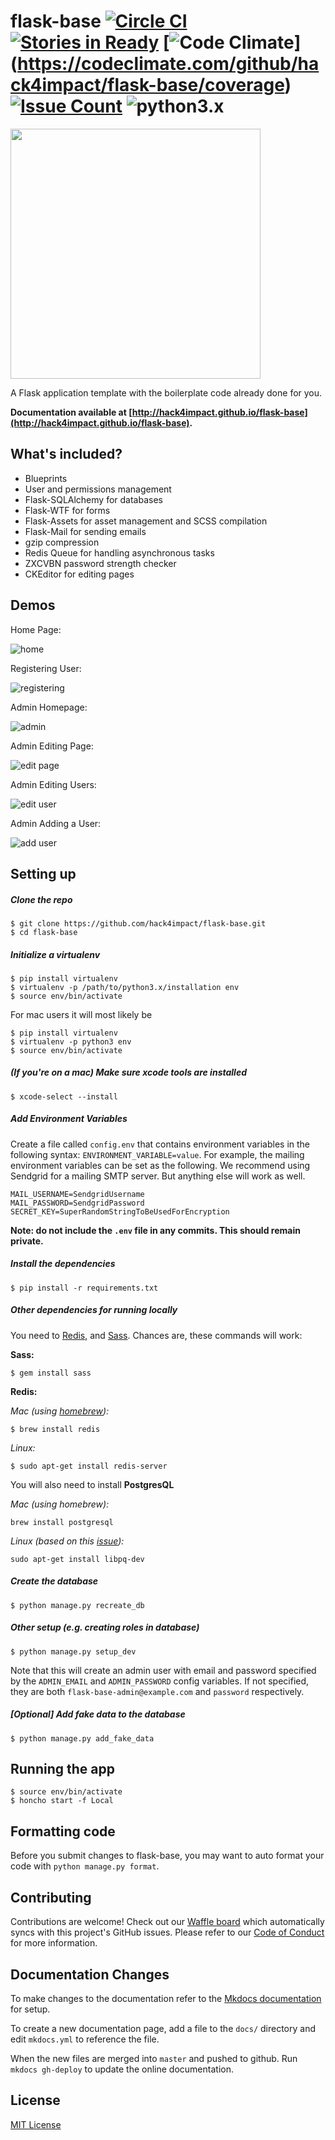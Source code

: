 # flask-base [![Circle CI](https://circleci.com/gh/hack4impact/flask-base.svg?style=svg)](https://circleci.com/gh/hack4impact/flask-base) [![Stories in Ready](https://badge.waffle.io/hack4impact/flask-base.png?label=ready&title=Ready)](https://waffle.io/hack4impact/flask-base) [![Code Climate](https://codeclimate.com/github/hack4impact/flask-base/badges/gpa.svg)] (https://codeclimate.com/github/hack4impact/flask-base/coverage) [![Issue Count](https://codeclimate.com/github/hack4impact/flask-base/badges/issue_count.svg)](https://codeclimate.com/github/hack4impact/flask-base) ![python3.x](https://img.shields.io/badge/python-3.x-brightgreen.svg)
<img src="readme_media/logo@2x.png" width="400"/>

A Flask application template with the boilerplate code already done for you. 


**Documentation available at [http://hack4impact.github.io/flask-base](http://hack4impact.github.io/flask-base).**

## What's included?

* Blueprints
* User and permissions management
* Flask-SQLAlchemy for databases
* Flask-WTF for forms
* Flask-Assets for asset management and SCSS compilation
* Flask-Mail for sending emails
* gzip compression
* Redis Queue for handling asynchronous tasks
* ZXCVBN password strength checker  
* CKEditor for editing pages

## Demos

Home Page:

![home](readme_media/home.gif "home") 

Registering User:

![registering](readme_media/register.gif "register")

Admin Homepage:

![admin](readme_media/admin.gif "admin")

Admin Editing Page:

![edit page](readme_media/editpage.gif "editpage") 

Admin Editing Users:

![edit user](readme_media/edituser.gif "edituser")

Admin Adding a User: 

![add user](readme_media/adduser.gif "add user")

## Setting up

##### Clone the repo

```
$ git clone https://github.com/hack4impact/flask-base.git
$ cd flask-base
```

##### Initialize a virtualenv

```
$ pip install virtualenv
$ virtualenv -p /path/to/python3.x/installation env
$ source env/bin/activate
```

For mac users it will most likely be
```
$ pip install virtualenv
$ virtualenv -p python3 env
$ source env/bin/activate
```

##### (If you're on a mac) Make sure xcode tools are installed

```
$ xcode-select --install
```

##### Add Environment Variables 

Create a file called `config.env` that contains environment variables in the following syntax: `ENVIRONMENT_VARIABLE=value`. For example,
the mailing environment variables can be set as the following. We recommend using Sendgrid for a mailing SMTP server. But anything else will work as well.
```
MAIL_USERNAME=SendgridUsername
MAIL_PASSWORD=SendgridPassword
SECRET_KEY=SuperRandomStringToBeUsedForEncryption
```
**Note: do not include the `.env` file in any commits. This should remain private.**

##### Install the dependencies

```
$ pip install -r requirements.txt
```

##### Other dependencies for running locally

You need to [Redis](http://redis.io/), and [Sass](http://sass-lang.com/). Chances are, these commands will work:


**Sass:**

```
$ gem install sass
```

**Redis:**

_Mac (using [homebrew](http://brew.sh/)):_

```
$ brew install redis
```

_Linux:_

```
$ sudo apt-get install redis-server
```

You will also need to install **PostgresQL**

_Mac (using homebrew):_

```
brew install postgresql
```

_Linux (based on this [issue](https://github.com/hack4impact/flask-base/issues/96)):_

```
sudo apt-get install libpq-dev
```


##### Create the database

```
$ python manage.py recreate_db
```

##### Other setup (e.g. creating roles in database)

```
$ python manage.py setup_dev
```

Note that this will create an admin user with email and password specified by the `ADMIN_EMAIL` and `ADMIN_PASSWORD` config variables. If not specified, they are both `flask-base-admin@example.com` and `password` respectively.

##### [Optional] Add fake data to the database

```
$ python manage.py add_fake_data
```

## Running the app

```
$ source env/bin/activate
$ honcho start -f Local
```

## Formatting code

Before you submit changes to flask-base, you may want to auto format your code with `python manage.py format`.


## Contributing

Contributions are welcome! Check out our [Waffle board](https://waffle.io/hack4impact/flask-base) which automatically syncs with this project's GitHub issues. Please refer to our [Code of Conduct](./CONDUCT.md) for more information.

## Documentation Changes

To make changes to the documentation refer to the [Mkdocs documentation](http://www.mkdocs.org/#installation) for setup. 

To create a new documentation page, add a file to the `docs/` directory and edit `mkdocs.yml` to reference the file. 

When the new files are merged into `master` and pushed to github. Run `mkdocs gh-deploy` to update the online documentation.

## License
[MIT License](LICENSE.md)
